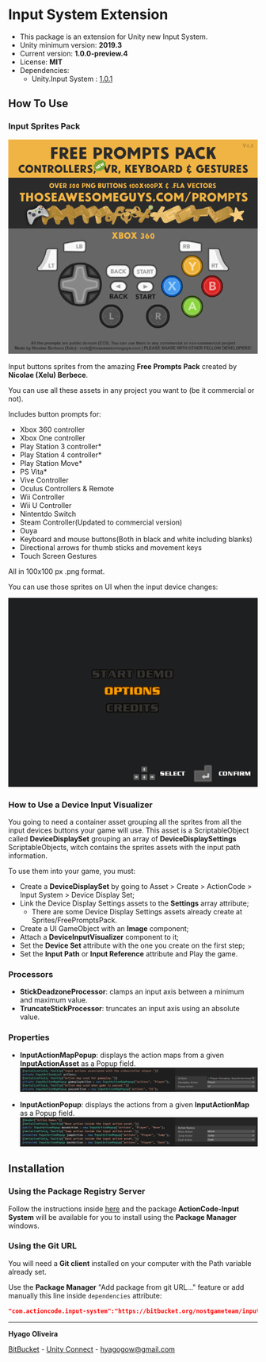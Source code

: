 # Input System Extension

* This package is an extension for Unity new Input System.
* Unity minimum version: **2019.3**
* Current version: **1.0.0-preview.4**
* License: **MIT**
* Dependencies:
	- Unity.Input System : [1.0.1](https://docs.unity3d.com/Packages/com.unity.inputsystem@1.0/changelog/CHANGELOG.html#101---2020-11-20)

## How To Use

### Input Sprites Pack
![Free Prompts Pack Preview][prompts-pack-preview]

Input buttons sprites from the amazing **Free Prompts Pack** created by **Nicolae (Xelu) Berbece**.

You can use all these assets in any project you want to (be it commercial or not).

Includes button prompts for:

* Xbox 360 controller
* Xbox One controller
* Play Station 3 controller*
* Play Station 4 controller*
* Play Station Move*
* PS Vita*
* Vive Controller
* Oculus Controllers & Remote
* Wii Controller
* Wii U Controller
* Nintentdo Switch
* Steam Controller(Updated to commercial version)
* Ouya
* Keyboard and mouse buttons(Both in black and white including blanks)
* Directional arrows for thumb sticks and movement keys
* Touch Screen Gestures

All in 100x100 px .png format.

You can use those sprites on UI when the input device changes:

![Input Device Change Showcase][prompts-showcase]

### How to Use a Device Input Visualizer

You going to need a container asset grouping all the sprites from all the input devices buttons your game will use. This asset is a ScriptableObject called **DeviceDisplaySet** grouping an array of **DeviceDisplaySettings** ScriptableObjects, witch contains the sprites assets with the input path information.

To use them into your game, you must:

* Create a **DeviceDisplaySet** by going to Asset > Create > ActionCode > Input System > Device Display Set;
* Link the Device Display Settings assets to the **Settings** array attribute;
    * There are some  Device Display Settings assets already create at Sprites/FreePromptsPack.
* Create a UI GameObject with an **Image** component;
* Attach a **DeviceInputVisualizer** component to it;
* Set the **Device Set** attribute with the one you create on the first step;
* Set the **Input Path** or **Input Reference** attribute and Play the game.

### Processors
* **StickDeadzoneProcessor**: clamps an input axis between a minimum and maximum value.
* **TruncateStickProcessor**: truncates an input axis using an absolute value.

### Properties

* **InputActionMapPopup**: displays the action maps from a given **InputActionAsset** as a Popup field.
![Action Map Popup Showcase][input-action-map-popup]
    
* **InputActionPopup**: displays the actions from a given **InputActionMap** as a Popup field.
![Action Popup Showcase][input-action-popup]

## Installation

### Using the Package Registry Server

Follow the instructions inside [here](https://cutt.ly/ukvj1c8) and the package **ActionCode-Input System** will be available for you to install using the **Package Manager** windows.

### Using the Git URL

You will need a **Git client** installed on your computer with the Path variable already set. 

Use the **Package Manager** "Add package from git URL..." feature or add manually this line inside `dependencies` attribute: 

```json
"com.actioncode.input-system":"https://bitbucket.org/nostgameteam/input-system.git"
```

---

**Hyago Oliveira**

[BitBucket](https://bitbucket.org/HyagoGow/) -
[Unity Connect](https://connect.unity.com/u/hyago-oliveira) -
<hyagogow@gmail.com>

[prompts-pack-preview]: /Documentation~/prompts-pack-preview.gif "Free Prompts Pack Preview"
[prompts-showcase]: /Documentation~/prompts-showcase.gif "Free Prompts Pack Showcase"
[input-action-popup]: /Documentation~/showcase-input-action-popup.jpg "Action Popup"
[input-action-map-popup]: /Documentation~/showcase-input-action-map-popup.jpg "Action Map Popup"